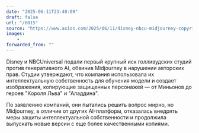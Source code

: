 ```yaml
---
date: "2025-06-11T23:40:09"
draft: false
url: "/6015"
source: "https://www.axios.com/2025/06/11/disney-nbcu-midjourney-copyright"
images:
    -
forwarded_from: ""
---
```


Disney и NBCUniversal подали первый крупный иск голливудских студий против генеративного AI, обвинив Midjourney в нарушении авторских прав. Студии утверждают, что компания использовала их интеллектуальную собственность для обучения модели и создает изображения, копирующие защищенных персонажей — от Миньонов до героев "Короля Льва" и "Аладдина".

По заявлению компаний, они пытались решить вопрос мирно, но Midjourney, в отличие от других AI-платформ, отказалась внедрять меры защиты интеллектуальной собственности и продолжила выпускать новые версии с еще более качественными копиями.
